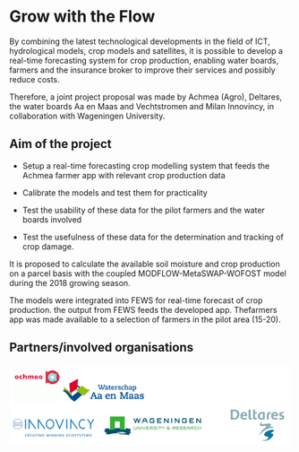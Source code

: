 # Grow with the Flow

By combining the latest technological developments in the field of ICT, hydrological models, crop models and satellites, it is possible to develop a real-time forecasting system for crop production, enabling water boards, farmers and the insurance broker to improve their services and possibly reduce costs.

Therefore, a joint project proposal was made by Achmea (Agro), Deltares, the water boards Aa en Maas and Vechtstromen and Milan Innovincy, in collaboration with Wageningen University. 

## Aim of the project

- Setup a real-time forecasting crop modelling system that feeds the Achmea farmer app with relevant crop production data

- Calibrate the models and test them for practicality

- Test the usability of these data for the pilot farmers and the water boards involved

- Test the usefulness of these data for the determination and tracking of crop damage.

It is proposed to calculate the available soil moisture and crop production on a parcel basis with the coupled MODFLOW-MetaSWAP-WOFOST model during the 2018 growing season. 

The models were integrated into FEWS for real-time forecast of crop production. the output from FEWS feeds the developed app. 
Thefarmers app was made available to a selection of farmers in the pilot area (15-20).

## Partners/involved organisations

![Partners](partners.png)